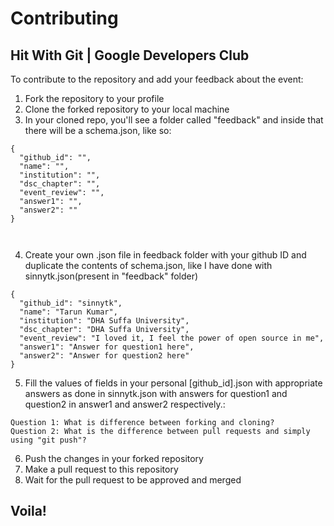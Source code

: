 # Contributing

## Hit With Git | Google Developers Club

To contribute to the repository and add your feedback about the event:

1. Fork the repository to your profile
2. Clone the forked repository to your local machine
3. In your cloned repo, you'll see a folder called "feedback" and inside that there will be a schema.json, like so:

```
{
  "github_id": "",
  "name": "",
  "institution": "",
  "dsc_chapter": "",
  "event_review": "",
  "answer1": "",
  "answer2": ""
}



```

4. Create your own .json file in feedback folder with your github ID and duplicate the contents of schema.json, like I have done with sinnytk.json(present in "feedback" folder)

```
{
  "github_id": "sinnytk",
  "name": "Tarun Kumar",
  "institution": "DHA Suffa University",
  "dsc_chapter": "DHA Suffa University",
  "event_review": "I loved it, I feel the power of open source in me",
  "answer1": "Answer for question1 here",
  "answer2": "Answer for question2 here"
}
```

5. Fill the values of fields in your personal [github_id].json with appropriate answers as done in sinnytk.json with answers for question1 and question2 in answer1 and answer2 respectively.:

```
Question 1: What is difference between forking and cloning?
Question 2: What is the difference between pull requests and simply using "git push"?
```

6. Push the changes in your forked repository
7. Make a pull request to this repository
8. Wait for the pull request to be approved and merged

## Voila!
